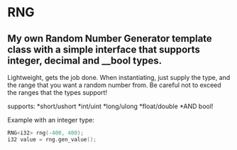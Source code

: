 # RNG
## My own Random Number Generator template class with a simple interface that supports integer, decimal and __bool types.

Lightweight, gets the job done. When instantiating, just supply the type, and the range that you want a random number from.
Be careful not to exceed the ranges that the types support!

supports:
*short/ushort
*int/uint
*long/ulong
*float/double
*AND bool!

Example with an integer type:

``` cpp
RNG<i32> rng(-400, 400);
i32 value = rng.gen_value();
```
